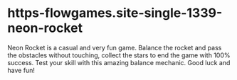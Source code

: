 # https-flowgames.site-single-1339-neon-rocket
Neon Rocket is a casual and very fun game. Balance the rocket and pass the obstacles without touching, collect the stars to end the game with 100% success. Test your skill with this amazing balance mechanic. Good luck and have fun!
